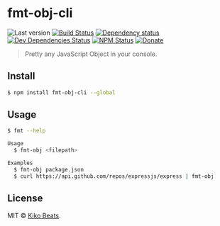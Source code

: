 # fmt-obj-cli

![Last version](https://img.shields.io/github/tag/Kikobeats/fmt-obj-cli.svg?style=flat-square)
[![Build Status](https://img.shields.io/travis/Kikobeats/fmt-obj-cli/master.svg?style=flat-square)](https://travis-ci.org/Kikobeats/fmt-obj-cli)
[![Dependency status](https://img.shields.io/david/Kikobeats/fmt-obj-cli.svg?style=flat-square)](https://david-dm.org/Kikobeats/fmt-obj-cli)
[![Dev Dependencies Status](https://img.shields.io/david/dev/Kikobeats/fmt-obj-cli.svg?style=flat-square)](https://david-dm.org/Kikobeats/fmt-obj-cli#info=devDependencies)
[![NPM Status](https://img.shields.io/npm/dm/fmt-obj-cli.svg?style=flat-square)](https://www.npmjs.org/package/fmt-obj-cli)
[![Donate](https://img.shields.io/badge/donate-paypal-blue.svg?style=flat-square)](https://paypal.me/Kikobeats)

> Pretty any JavaScript Object in your console.

## Install

```bash
$ npm install fmt-obj-cli --global
```

## Usage

```bash
$ fmt --help

Usage
  $ fmt-obj <filepath>

Examples
  $ fmt-obj package.json
  $ curl https://api.github.com/repos/expressjs/express | fmt-obj
```

## License

MIT © [Kiko Beats](https://github.com/Kikobeats).
